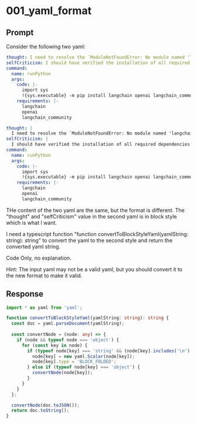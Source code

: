 # 001_yaml_format

## Prompt

Consider the following two yaml:

```yaml
thought: I need to resolve the `ModuleNotFoundError: No module named 'langchain_community'` error by ensuring that all necessary dependencies are correctly installed.
selfCriticism: I should have verified the installation of all required dependencies before running the code.
command:
  name: runPython
  args:
    code: |-
      import sys
      !{sys.executable} -m pip install langchain openai langchain_community
    requirements: |-
      langchain
      openai
      langchain_community
```

```yaml
thought: |
  I need to resolve the `ModuleNotFoundError: No module named 'langchain_community'` error by ensuring that all necessary dependencies are correctly installed.
selfCriticism: |
  I should have verified the installation of all required dependencies before running the code.
command:
  name: runPython
  args:
    code: |-
      import sys
      !{sys.executable} -m pip install langchain openai langchain_community
    requirements: |-
      langchain
      openai
      langchain_community
```

THe content of the two yaml are the same, but the format is different. The "thought" and "selfCriticism" value in the second yaml is in block style which is what I want. 

I need a typescript function "function convertToBlockStyleYaml(yamlString: string): string" to convert the yaml to the second style and return the converted yaml string.

Code Only, no explanation.

Hint: The input yaml may not be a valid yaml, but you should convert it to the new format to make it valid.

## Response

```typescript
import * as yaml from 'yaml';

function convertToBlockStyleYaml(yamlString: string): string {
  const doc = yaml.parseDocument(yamlString);
  
  const convertNode = (node: any) => {
    if (node && typeof node === 'object') {
      for (const key in node) {
        if (typeof node[key] === 'string' && (node[key].includes('\n') || node[key].length > 60)) {
          node[key] = new yaml.Scalar(node[key]);
          node[key].type = 'BLOCK_FOLDED';
        } else if (typeof node[key] === 'object') {
          convertNode(node[key]);
        }
      }
    }
  };

  convertNode(doc.toJSON());
  return doc.toString();
}
```

